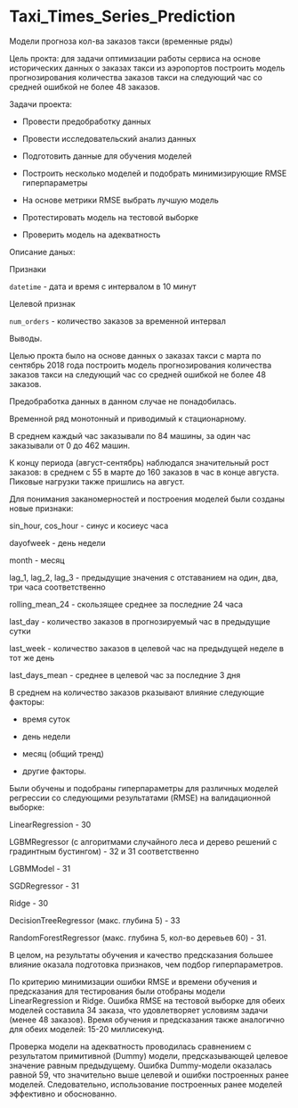 # Taxi_Times_Series_Prediction
Модели прогноза кол-ва заказов такси (временные ряды) 

Цель прокта: для задачи оптимизации работы сервиса на основе исторических данных о заказах такси из аэропортов построить модель прогнозирования количества заказов такси на следующий час со средней ошибкой не более 48 заказов.

Задачи проекта:

- Провести предобработку данных

- Провести исследовательский анализ данных

- Подготовить данные для обучения моделей

- Построить несколько моделей и подобрать минимизирующие RMSE гиперпараметры

- На основе метрики RMSE выбрать лучшую модель

- Протестировать модель на тестовой выборке

- Проверить модель на адекватность

Описание даных:

Признаки

`datetime` - дата и время с интервалом в 10 минут

Целевой признак

`num_orders` - количество заказов за временной интервал

Выводы.

Целью прокта было на основе данных о заказах такси с марта по сентябрь 2018 года построить модель прогнозирования количества заказов такси на следующий час со средней ошибкой не более 48 заказов.

Предобработка данных в данном случае не понадобилась.

Временной ряд монотонный и приводимый к стационарному.

В среднем каждый час заказывали по 84 машины, за один час заказывали от 0 до 462 машин.

К концу периода (август-сентябрь) наблюдался значительный рост заказов: в среднем с 55 в марте до 160 заказов в час в конце августа. Пиковые нагрузки также пришлись на август.

Для понимания заканомерностей и построения моделей были созданы новые признаки:

sin_hour, cos_hour - синус и косиеус часа

dayofweek - день недели

month - месяц

lag_1, lag_2, lag_3 - предыдущие значения с отставанием на один, два, три часа соответственно

rolling_mean_24 - скользящее среднее за последние 24 часа

last_day - количество заказов в прогнозируемый час в предыдущие сутки

last_week - количество заказов в целевой час на предыдущей неделе в тот же день

last_days_mean - среднее в целевой час за последние 3 дня

В среднем на количество заказов рказывают влияние следующие факторы:

- время суток

- день недели

- месяц (общий тренд)

- другие факторы.

Были обучены и подобраны гиперпараметры для различных моделей регрессии со следующими результатами (RMSE) на валидационной выборке:

LinearRegression - 30

LGBMRegressor (с алгоритмами случайного леса и дерево решений с градинтным бустингом) - 32 и 31 соответственно

LGBMModel - 31

SGDRegressor - 31

Ridge - 30

DecisionTreeRegressor (макс. глубина 5) - 33

RandomForestRegressor (макс. глубина 5, кол-во деревьев 60) - 31.

В целом, на результаты обучения и качество предсказания большее влияние оказала подготовка признаков, чем подбор гиперпараметров.

По критерию минимизации ошибки RMSE и времени обучения и предсказания для тестирования были отобраны модели LinearRegression и Ridge. Ошибка RMSE на тестовой выборке для обеих моделей составила 34 заказа, что удовлетворяет условиям задачи (менее 48 заказов). Время обучения и предсказания также аналогично для обеих моделей: 15-20 миллисекунд.

Проверка модели на адекватность проводилась сравнением с результатом примитивной (Dummy) модели, предсказывающей целевое значение равным предыдущему. Ошибка Dummy-модели оказалась равной 59, что значительно выше целевой и ошибки построенных ранее моделей. Следовательно, использование построенных ранее моделей эффективно и обоснованно.
